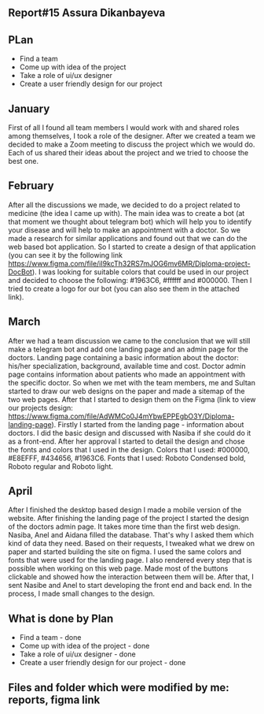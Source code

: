 ## Report#15 Assura Dikanbayeva

## PLan

- Find a team
- Come up with idea of the project
- Take a role of ui/ux designer
- Create a user friendly design for our project

## January

First of all I found all team members I would work with and shared roles among themselves, I took a role of the designer. After we created a team we decided to make a Zoom meeting to discuss the project which we would do. Each of us shared their ideas about the project and we tried to choose the best one.

## February

After all the discussions we made, we decided to do a project related to medicine (the idea I came up with). The main idea was to create a bot (at that moment we thought about telegram bot) which will help you to identify your disease and will help to make an appointment with a doctor. 
So we made a research for similar applications and found out that we can do the web based bot application. So I started to create a design of that application (you can see it by the following link https://www.figma.com/file/iI9kcTh32RS7mJOG6mv6MR/Diploma-project-DocBot). I was looking for suitable colors that could be used in our project and decided to choose the following: #1963C6, #ffffff and #000000. Then I tried to create a logo for our bot (you can also see them in the attached link).

## March

After we had a team discussion we came to the conclusion that we will still make a telegram bot and add one landing page and an admin page for the doctors. Landing page containing a basic information about the doctor: his/her specialization, background, available time and cost. Doctor admin page contains information about patients who made an appointment with the specific doctor. So when we met with the team members, me and Sultan started to draw our web designs on the paper and made a sitemap of the two web pages. After that I started to design them on the Figma (link to view our projects design: https://www.figma.com/file/AdWMCo0J4mYbwEPPEgbO3Y/Diploma-landing-page). 
Firstly I started from the landing page - information about doctors. I did the basic design and discussed with Nasiba if she could do it as a front-end. After her approval I started to detail the design and chose the fonts and colors that I used in the design. 
Colors that I used: #000000, #E8EFFF, #434656, #1963C6. 
Fonts that I used: Roboto Condensed bold, Roboto regular and Roboto light.

## April

After I finished the desktop based design I made a mobile version of the website.
After finishing the landing page of the project I started the design of the doctors admin page. It takes more time than the first web design. Nasiba, Anel and Aidana filled the database. That's why I asked them which kind of data they need. Based on their requests, I tweaked what we drew on paper and started building the site on figma. I used the same colors and fonts that were used for the landing page. I also rendered every step that is possible when working on this web page. Made most of the buttons clickable and showed how the interaction between them will be. After that, I sent Nasibe and Anel to start developing the front end and back end. In the process, I made small changes to the design.

## What is done by Plan

- Find a team - done
- Come up with idea of the project - done
- Take a role of ui/ux designer - done 
- Create a user friendly design for our project - done

## Files and folder which were modified by me: reports, figma link

